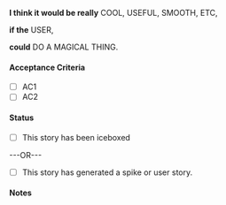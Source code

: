 **I think it would be really** COOL, USEFUL, SMOOTH, ETC,

<!-- Why do you think this is a great idea -->

**if the** USER,

<!-- Identify who it will benefit -->

**could** DO A MAGICAL THING.

<!-- Great Idea here -->

#### Acceptance Criteria

- [ ] AC1
- [ ] AC2

#### Status

- [ ] This story has been iceboxed

---OR---

- [ ] This story has generated a spike or user story.

#### Notes

<!-- Any background information on this -->
